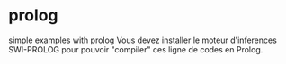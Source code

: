 # prolog
simple examples with prolog 
Vous devez installer le moteur d'inferences SWI-PROLOG pour pouvoir "compiler" ces ligne de codes en Prolog.
